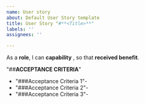 ```yaml
---
name: User story
about: Default User Story template
title: User Story "#**<Title>**"
labels: ''
assignees: ''

---
```


As a **role**, I can **capability** , so that **received benefit**.

"##**ACCEPTANCE CRITERIA**"


- "###Acceptance Criteria 1"-
- "###Acceptance Criteria 2"-
- "###Acceptance Criteria 3"-                                                                        
